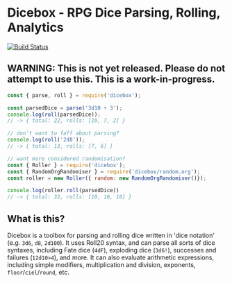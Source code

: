 # Dicebox - RPG Dice Parsing, Rolling, Analytics

[![Build Status](https://semaphoreci.com/api/v1/mrjohz/dicebox/branches/master/badge.svg)](https://semaphoreci.com/mrjohz/dicebox)

## WARNING: This is not yet released.  Please do not attempt to use this.  This is a work-in-progress.

```javascript
const { parse, roll } = require('dicebox');

const parsedDice = parse('3d10 + 3');
console.log(roll(parsedDice));
// -> { total: 22, rolls: [10, 7, 2] }

// don't want to faff about parsing?
console.log(roll('2d8'));
// -> { total: 13, rolls: [7, 6] }

// want more considered randomisation?
const { Roller } = require('dicebox');
const { RandomOrgRandomiser } = require('dicebox/random.org');
const roller = new Roller({ random: new RandomOrgRandomiser()});

console.log(roller.roll(parsedDice))
// -> { total: 33, rolls: [10, 10, 10] }
```

## What is this?

Dicebox is a toolbox for parsing and rolling dice written in 'dice notation' (e.g. `3d6`, `d8`, `2d100`).  It uses Roll20 syntax, and can parse all sorts of dice syntaxes, including Fate dice (`4dF`), exploding dice (`3d6!`), successes and failures (`12d10>4`), and more.  It can also evaluate arithmetic expressions, including simple modifiers, multiplication and division, exponents, `floor`/`ciel`/`round`, etc.
